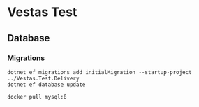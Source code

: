 # Vestas Test

## Database
### Migrations
```
dotnet ef migrations add initialMigration --startup-project ../Vestas.Test.Delivery
dotnet ef database update
```
```
docker pull mysql:8
```